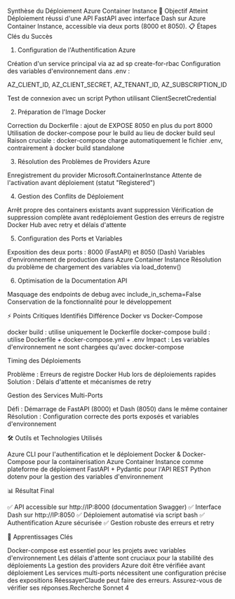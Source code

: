 Synthèse du Déploiement Azure Container Instance
🎯 Objectif Atteint
Déploiement réussi d'une API FastAPI avec interface Dash sur Azure Container Instance, accessible via deux ports (8000 et 8050).
📋 Étapes Clés du Succès
1. Configuration de l'Authentification Azure

Création d'un service principal via az ad sp create-for-rbac
Configuration des variables d'environnement dans .env :

AZ_CLIENT_ID, AZ_CLIENT_SECRET, AZ_TENANT_ID, AZ_SUBSCRIPTION_ID


Test de connexion avec un script Python utilisant ClientSecretCredential

2. Préparation de l'Image Docker

Correction du Dockerfile : ajout de EXPOSE 8050 en plus du port 8000
Utilisation de docker-compose pour le build au lieu de docker build seul
Raison cruciale : docker-compose charge automatiquement le fichier .env, contrairement à docker build standalone

3. Résolution des Problèmes de Providers Azure

Enregistrement du provider Microsoft.ContainerInstance
Attente de l'activation avant déploiement (statut "Registered")

4. Gestion des Conflits de Déploiement

Arrêt propre des containers existants avant suppression
Vérification de suppression complète avant redéploiement
Gestion des erreurs de registre Docker Hub avec retry et délais d'attente

5. Configuration des Ports et Variables

Exposition des deux ports : 8000 (FastAPI) et 8050 (Dash)
Variables d'environnement de production dans Azure Container Instance
Résolution du problème de chargement des variables via load_dotenv()

6. Optimisation de la Documentation API

Masquage des endpoints de debug avec include_in_schema=False
Conservation de la fonctionnalité pour le développement

⚡ Points Critiques Identifiés
Différence Docker vs Docker-Compose

docker build : utilise uniquement le Dockerfile
docker-compose build : utilise Dockerfile + docker-compose.yml + .env
Impact : Les variables d'environnement ne sont chargées qu'avec docker-compose

Timing des Déploiements

Problème : Erreurs de registre Docker Hub lors de déploiements rapides
Solution : Délais d'attente et mécanismes de retry

Gestion des Services Multi-Ports

Défi : Démarrage de FastAPI (8000) et Dash (8050) dans le même container
Résolution : Configuration correcte des ports exposés et variables d'environnement

🛠️ Outils et Technologies Utilisés

Azure CLI pour l'authentification et le déploiement
Docker & Docker-Compose pour la containerisation
Azure Container Instance comme plateforme de déploiement
FastAPI + Pydantic pour l'API REST
Python dotenv pour la gestion des variables d'environnement

📊 Résultat Final

✅ API accessible sur http://IP:8000 (documentation Swagger)
✅ Interface Dash sur http://IP:8050
✅ Déploiement automatisé via script bash
✅ Authentification Azure sécurisée
✅ Gestion robuste des erreurs et retry

🔑 Apprentissages Clés

Docker-compose est essentiel pour les projets avec variables d'environnement
Les délais d'attente sont cruciaux pour la stabilité des déploiements
La gestion des providers Azure doit être vérifiée avant déploiement
Les services multi-ports nécessitent une configuration précise des expositions
RéessayerClaude peut faire des erreurs. Assurez-vous de vérifier ses réponses.Recherche Sonnet 4